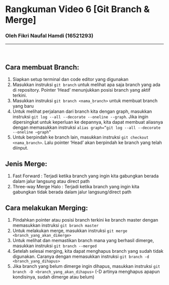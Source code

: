# Rangkuman Video 6 [Git Branch & Merge]
### Oleh Fikri Naufal Hamdi (16521293) 
---
<p>&nbsp;</p>

## Cara membuat Branch:
1.	Siapkan setup terminal dan code editor yang digunakan
2.	Masukkan instruksi ```git branch``` untuk melihat apa saja branch yang ada di repository. Pointer ‘Head’ menunjukkan posisi branch yang aktif terkini.
3.	Masukkan instruksi ```git branch <nama_branch>``` untuk membuat branch yang baru
4.	Untuk melihat perjalanan dari branch kita dengan graph, masukkan instruksi ```git log --all --decorate --oneline --graph```. Jika ingin dipersingkat untuk keperluan ke depannya, kita dapat membuat aliasnya dengan memasukkan instruksi ```alias graph=”git log --all --decorate --oneline –graph”```
5.	Untuk berpindah ke branch lain, masukkan instruksi ```git checkout <nama_branch>```. Lalu pointer ‘Head’ akan berpindah ke branch yang telah diinput.

## Jenis Merge:
1.	Fast Forward : Terjadi ketika branch yang ingin kita gabungkan berada dalam jalur langsung atau direct path
2.	Three-way Merge Halo : Terjadi ketika branch yang ingin kita gabungkan tidak berada dalam jalur langsung/direct path

## Cara melakukan Merging:
1.	Pindahkan pointer atau posisi branch terkini ke branch master dengan memasukkan instruksi ```git branch master```
2.	Untuk melakukan merge, masukkan instruksi ```git merge <branch_yang_akan_dimerge>```
3.	Untuk melihat dan memastikan branch mana yang berhasil dimerge, masukkan instruksi ```git branch --merged```
4.	Setelah selesai merging, kita dapat menghapus branch yang sudah tidak digunakan. Caranya dengan memasukkan instruksi ```git branch -d <branch_yang_dihapus>```
5.	Jika branch yang belum dimerge ingin dihapus, masukkan instruksi ```git branch -D <branch_yang_akan_dihapus>``` (-D artinya menghapus apapun kondisinya, sudah dimerge atau belum)
